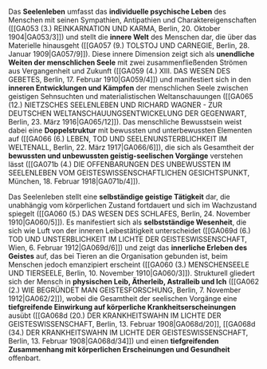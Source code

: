 
Das **Seelenleben** umfasst das **individuelle psychische Leben** des Menschen mit seinen Sympathien, Antipathien und Charaktereigenschaften ([[GA053 (3.) REINKARNATION UND KARMA, Berlin, 20. Oktober 1904|GA053/3]]) und stellt die **innere Welt** des Menschen dar, die über das Materielle hinausgeht ([[GA057 (9.) TOLSTOJ UND CARNEGIE, Berlin, 28. Januar 1909|GA057/9]]). Diese innere Dimension zeigt sich als **unendliche Weiten der menschlichen Seele** mit zwei zusammenfließenden Strömen aus Vergangenheit und Zukunft ([[GA059 (4.) XIII. DAS WESEN DES GEBETES, Berlin, 17. Februar 1910|GA059/4]]) und manifestiert sich in den **inneren Entwicklungen und Kämpfen** der menschlichen Seele zwischen geistigen Sehnsuchten und materialistischen Weltanschauungen ([[GA065 (12.) NIETZSCHES SEELENLEBEN UND RICHARD WAGNER - ZUR DEUTSCHEN WELTANSCHAUUNGSENTWICKELUNG DER GEGENWART, Berlin, 23. März 1916|GA065/12]]). Das menschliche Bewusstsein weist dabei eine **Doppelstruktur** mit bewussten und unterbewussten Elementen auf ([[GA066 (6.) LEBEN, TOD UND SEELENUNSTERBLICHKEIT IM WELTENALL, Berlin, 22. März 1917|GA066/6]]), die sich als Gesamtheit der **bewussten und unbewussten geistig-seelischen Vorgänge** verstehen lässt ([[GA071b (4.) DIE OFFENBARUNGEN DES UNBEWUSSTEN IM SEELENLEBEN VOM GEISTESWISSENSCHAFTLICHEN GESICHTSPUNKT, München, 18. Februar 1918|GA071b/4]]).

Das Seelenleben stellt eine **selbständige geistige Tätigkeit** dar, die unabhängig vom körperlichen Zustand fortdauert und sich im Wachzustand spiegelt ([[GA060 (5.) DAS WESEN DES SCHLAFES, Berlin, 24. November 1910|GA060/5]]). Es manifestiert sich als **selbstständige Wesenheit**, die sich wie Luft von der inneren Leibestätigkeit unterscheidet ([[GA069d (6.) TOD UND UNSTERBLICHKEIT IM LICHTE DER GEISTESWISSENSCHAFT, Wien, 6. Februar 1912|GA069d/6]]) und zeigt das **innerliche Erleben des Geistes** auf, das bei Tieren an die Organisation gebunden ist, beim Menschen jedoch emanzipiert erscheint ([[GA060 (3.) MENSCHENSEELE UND TIERSEELE, Berlin, 10. November 1910|GA060/3]]). Strukturell gliedert sich der Mensch in **physischen Leib, Ätherleib, Astralleib und Ich** ([[GA062 (2.) WIE BEGRÜNDET MAN GEISTESFORSCHUNG, Berlin, 7. November 1912|GA062/2]]), wobei die Gesamtheit der seelischen Vorgänge eine **tiefgreifende Einwirkung auf körperliche Krankheitserscheinungen** ausübt ([[GA068d (20.) DER KRANKHEITSWAHN IM LICHTE DER GEISTESWISSENSCHAFT, Berlin, 13. Februar 1908|GA068d/20]], [[GA068d (34.) DER KRANKHEITSWAHN IM LICHTE DER GEISTESWISSENSCHAFT, Berlin, 13. Februar 1908|GA068d/34]]) und einen **tiefgreifenden Zusammenhang mit körperlichen Erscheinungen und Gesundheit** offenbart.
